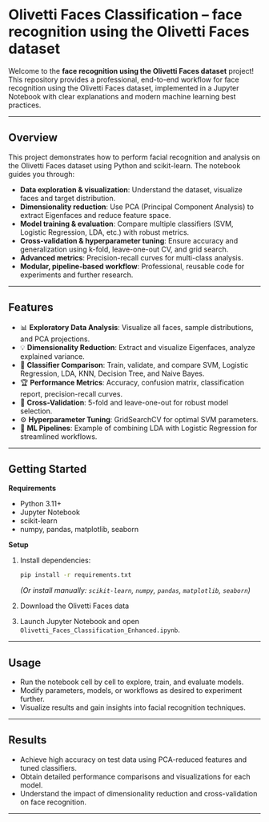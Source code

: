 # Olivetti Faces Classification – face recognition using the Olivetti Faces dataset

Welcome to the **face recognition using the Olivetti Faces dataset** project!  
This repository provides a professional, end-to-end workflow for face recognition using the Olivetti Faces dataset, implemented in a Jupyter Notebook with clear explanations and modern machine learning best practices.

---

## Overview

This project demonstrates how to perform facial recognition and analysis on the Olivetti Faces dataset using Python and scikit-learn. The notebook guides you through:

- **Data exploration & visualization**: Understand the dataset, visualize faces and target distribution.
- **Dimensionality reduction**: Use PCA (Principal Component Analysis) to extract Eigenfaces and reduce feature space.
- **Model training & evaluation**: Compare multiple classifiers (SVM, Logistic Regression, LDA, etc.) with robust metrics.
- **Cross-validation & hyperparameter tuning**: Ensure accuracy and generalization using k-fold, leave-one-out CV, and grid search.
- **Advanced metrics**: Precision-recall curves for multi-class analysis.
- **Modular, pipeline-based workflow**: Professional, reusable code for experiments and further research.

---

## Features

- 📊 **Exploratory Data Analysis**: Visualize all faces, sample distributions, and PCA projections.
- 💡 **Dimensionality Reduction**: Extract and visualize Eigenfaces, analyze explained variance.
- 🤖 **Classifier Comparison**: Train, validate, and compare SVM, Logistic Regression, LDA, KNN, Decision Tree, and Naive Bayes.
- 🏆 **Performance Metrics**: Accuracy, confusion matrix, classification report, precision-recall curves.
- 🔬 **Cross-Validation**: 5-fold and leave-one-out for robust model selection.
- ⚙️ **Hyperparameter Tuning**: GridSearchCV for optimal SVM parameters.
- 🔁 **ML Pipelines**: Example of combining LDA with Logistic Regression for streamlined workflows.

---

## Getting Started

**Requirements**

- Python 3.11+
- Jupyter Notebook
- scikit-learn
- numpy, pandas, matplotlib, seaborn

**Setup**


1. Install dependencies:
    ```bash
    pip install -r requirements.txt
    ```
    *(Or install manually: `scikit-learn`, `numpy`, `pandas`, `matplotlib`, `seaborn`)*

2. Download the Olivetti Faces data 

3. Launch Jupyter Notebook and open `Olivetti_Faces_Classification_Enhanced.ipynb`.

---

## Usage

- Run the notebook cell by cell to explore, train, and evaluate models.
- Modify parameters, models, or workflows as desired to experiment further.
- Visualize results and gain insights into facial recognition techniques.

---

## Results

- Achieve high accuracy on test data using PCA-reduced features and tuned classifiers.
- Obtain detailed performance comparisons and visualizations for each model.
- Understand the impact of dimensionality reduction and cross-validation on face recognition.

---
